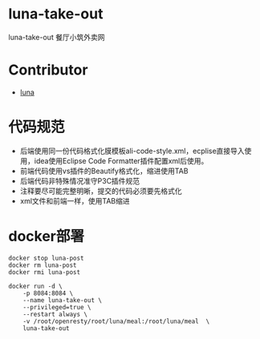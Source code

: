 # luna-take-out

luna-take-out 餐厅小筑外卖网

# Contributor

- [luna](https://github.com/lunasaw)

# 代码规范

- 后端使用同一份代码格式化膜模板ali-code-style.xml，ecplise直接导入使用，idea使用Eclipse Code Formatter插件配置xml后使用。
- 前端代码使用vs插件的Beautify格式化，缩进使用TAB
- 后端代码非特殊情况准守P3C插件规范
- 注释要尽可能完整明晰，提交的代码必须要先格式化
- xml文件和前端一样，使用TAB缩进

# docker部署
```
docker stop luna-post 
docker rm luna-post
docker rmi luna-post

docker run -d \
    -p 8084:8084 \
    --name luna-take-out \
    --privileged=true \
    --restart always \
    -v /root/openresty/root/luna/meal:/root/luna/meal  \
    luna-take-out
```